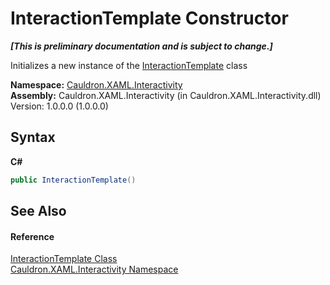 # InteractionTemplate Constructor 
 _**\[This is preliminary documentation and is subject to change.\]**_

Initializes a new instance of the <a href="T_Cauldron_XAML_Interactivity_InteractionTemplate">InteractionTemplate</a> class

**Namespace:**&nbsp;<a href="N_Cauldron_XAML_Interactivity">Cauldron.XAML.Interactivity</a><br />**Assembly:**&nbsp;Cauldron.XAML.Interactivity (in Cauldron.XAML.Interactivity.dll) Version: 1.0.0.0 (1.0.0.0)

## Syntax

**C#**<br />
``` C#
public InteractionTemplate()
```


## See Also


#### Reference
<a href="T_Cauldron_XAML_Interactivity_InteractionTemplate">InteractionTemplate Class</a><br /><a href="N_Cauldron_XAML_Interactivity">Cauldron.XAML.Interactivity Namespace</a><br />